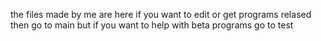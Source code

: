 the files made by me are here if you want to edit or get programs relased then go to main but if you want to help with beta programs go to test
